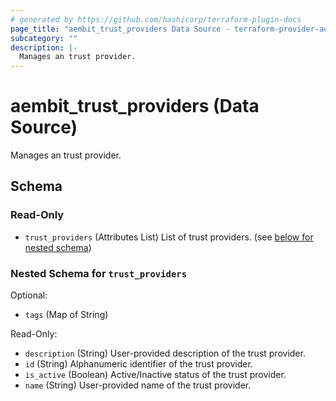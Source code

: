 ```yaml
---
# generated by https://github.com/hashicorp/terraform-plugin-docs
page_title: "aembit_trust_providers Data Source - terraform-provider-aembit"
subcategory: ""
description: |-
  Manages an trust provider.
---
```


# aembit_trust_providers (Data Source)

Manages an trust provider.



<!-- schema generated by tfplugindocs -->
## Schema

### Read-Only

- `trust_providers` (Attributes List) List of trust providers. (see [below for nested schema](#nestedatt--trust_providers))

<a id="nestedatt--trust_providers"></a>
### Nested Schema for `trust_providers`

Optional:

- `tags` (Map of String)

Read-Only:

- `description` (String) User-provided description of the trust provider.
- `id` (String) Alphanumeric identifier of the trust provider.
- `is_active` (Boolean) Active/Inactive status of the trust provider.
- `name` (String) User-provided name of the trust provider.
